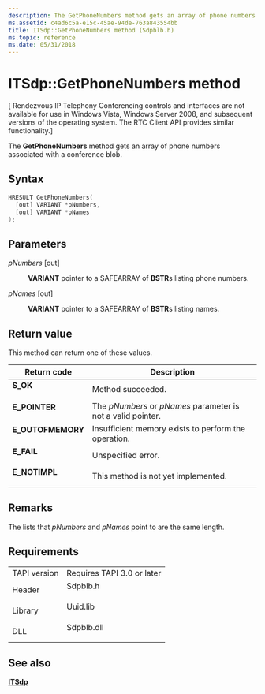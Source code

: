 ```yaml
---
description: The GetPhoneNumbers method gets an array of phone numbers associated with a conference blob.
ms.assetid: c4ad6c5a-e15c-45ae-94de-763a843554bb
title: ITSdp::GetPhoneNumbers method (Sdpblb.h)
ms.topic: reference
ms.date: 05/31/2018
---
```


# ITSdp::GetPhoneNumbers method

\[ Rendezvous IP Telephony Conferencing controls and interfaces are not available for use in Windows Vista, Windows Server 2008, and subsequent versions of the operating system. The RTC Client API provides similar functionality.\]

The **GetPhoneNumbers** method gets an array of phone numbers associated with a conference blob.

## Syntax


```C++
HRESULT GetPhoneNumbers(
  [out] VARIANT *pNumbers,
  [out] VARIANT *pNames
);
```



## Parameters

<dl> <dt>

*pNumbers* \[out\]
</dt> <dd>

**VARIANT** pointer to a SAFEARRAY of **BSTR**s listing phone numbers.

</dd> <dt>

*pNames* \[out\]
</dt> <dd>

**VARIANT** pointer to a SAFEARRAY of **BSTR**s listing names.

</dd> </dl>

## Return value

This method can return one of these values.



| Return code                                                                                   | Description                                                             |
|-----------------------------------------------------------------------------------------------|-------------------------------------------------------------------------|
| <dl> <dt>**S\_OK**</dt> </dl>          | Method succeeded.<br/>                                            |
| <dl> <dt>**E\_POINTER**</dt> </dl>     | The *pNumbers* or *pNames* parameter is not a valid pointer.<br/> |
| <dl> <dt>**E\_OUTOFMEMORY**</dt> </dl> | Insufficient memory exists to perform the operation.<br/>         |
| <dl> <dt>**E\_FAIL**</dt> </dl>        | Unspecified error.<br/>                                           |
| <dl> <dt>**E\_NOTIMPL**</dt> </dl>     | This method is not yet implemented.<br/>                          |



 

## Remarks

The lists that *pNumbers* and *pNames* point to are the same length.

## Requirements



|                         |                                                                                       |
|-------------------------|---------------------------------------------------------------------------------------|
| TAPI version<br/> | Requires TAPI 3.0 or later<br/>                                                 |
| Header<br/>       | <dl> <dt>Sdpblb.h</dt> </dl>   |
| Library<br/>      | <dl> <dt>Uuid.lib</dt> </dl>   |
| DLL<br/>          | <dl> <dt>Sdpblb.dll</dt> </dl> |



## See also

<dl> <dt>

[**ITSdp**](itsdp.md)
</dt> </dl>

 

 




